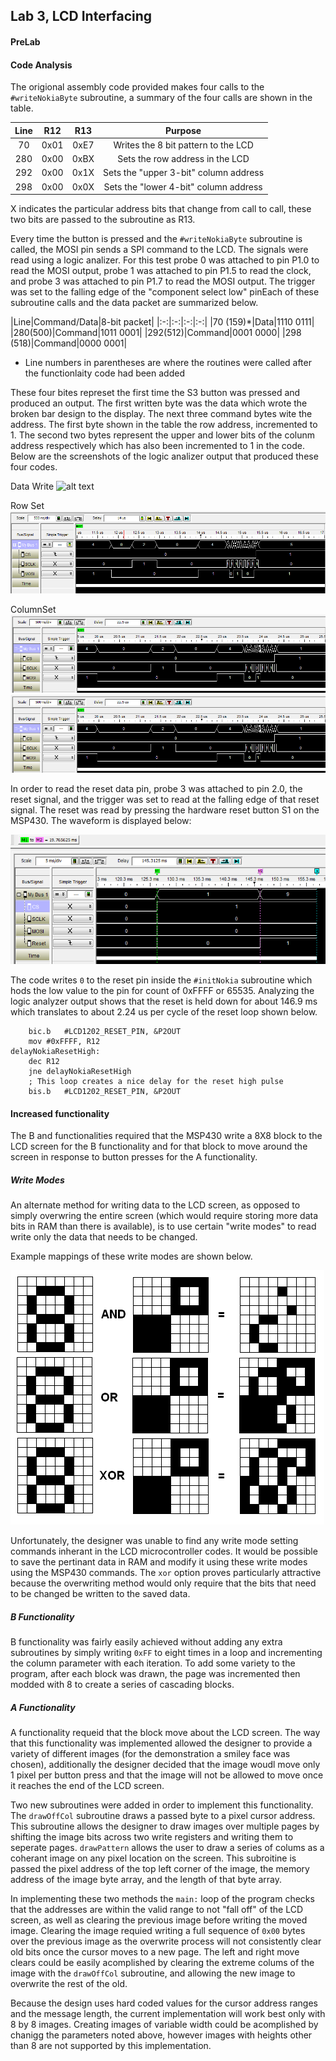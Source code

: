 ## Lab 3, LCD Interfacing

#### PreLab

#### Code Analysis

The origional assembly code provided makes four calls to the `#writeNokiaByte` 
subroutine, a summary of the four calls are shown in the table.

|Line|R12|R13|Purpose|
|:-:|:-:|:-:|:-:|
|70|0x01|0xE7|Writes the 8 bit pattern to the LCD|
|280|0x00|0xBX|Sets the row address in the LCD|
|292|0x00|0x1X|Sets the "upper 3-bit" column address|
|298|0x00|0x0X|Sets the "lower 4-bit" column address|
X indicates the particular address bits that change from call to call, these
two bits are passed to the subroutine as R13.

Every time the button is pressed and the `#writeNokiaByte` subroutine is called,
the MOSI pin sends a SPI command to the LCD. The signals were read using a 
logic analizer. For this test probe 0 was attached to pin P1.0 to read the MOSI
output, probe 1 was attached to pin P1.5 to read the clock, and probe 3 was 
attached to pin P1.7 to read the MOSI output. The trigger was set to the 
falling edge of the "component select low" pinEach of these subroutine calls
and the data packet are summarized below.

|Line|Command/Data|8-bit packet|
|:-:|:-:|:-:|:-:|
|70 (159)*|Data|1110 0111|
|280(500)|Command|1011 0001|
|292(512)|Command|0001 0000|
|298 (518)|Command|0000 0001|

* Line numbers in parentheses are where the routines were called after the 
functionlaity code had been added

These four bites represet the first time the S3 button was pressed and produced 
an output. The first written byte was the data which wrote the broken bar 
design to the display. The next three command bytes wite the address. The first 
byte shown in the table the row address, incremented to 1. The second two bytes 
represent the upper and lower bits of the colunm address respectively which has 
also been incremented to 1 in the code. Below are the screenshots of the logic 
analizer output that produced these four codes.

Data Write
![alt text](https//raw.githubusercontent.com/IanGoodbody/ECE382_Lab3/master/logicOutput/GBdata.png)

Row Set
![alt text](https://raw.githubusercontent.com/IanGoodbody/ECE382_Lab3/master/logicOutput/GBcmd1.png)

ColumnSet
![alt text](https://raw.githubusercontent.com/IanGoodbody/ECE382_Lab3/master/logicOutput/GBcmd2.png)
![alt text](https://raw.githubusercontent.com/IanGoodbody/ECE382_Lab3/master/logicOutput/GBcmd2.png)

In order to read the reset data pin, probe 3 was attached to pin 2.0, the reset
signal, and the trigger was set to read at the falling edge of that reset 
signal. The reset was read by pressing the hardware reset button S1 on the 
MSP430. The waveform is displayed below:

![alt text](https://raw.githubusercontent.com/IanGoodbody/ECE382_Lab3/master/logicOutput/GBreset1.png)

The code writes `0` to the reset pin inside the `#initNokia` subroutine which
hods the low value to the pin for count of 0xFFFF or 65535. Analyzing the logic 
analyzer output shows that the reset is held down for about 146.9 ms which translates to about 2.24 us per cycle of the reset loop shown below.

```Assembly
	bic.b	#LCD1202_RESET_PIN, &P2OUT
	mov	#0xFFFF, R12
delayNokiaResetHigh:
	dec	R12
	jne	delayNokiaResetHigh
	; This loop creates a nice delay for the reset high pulse
	bis.b	#LCD1202_RESET_PIN, &P2OUT
```

#### Increased functionality

The B and functionalities required that the MSP430 write a 8X8 block to the LCD
screen for the B functionality and for that block to move around the screen
in response to button presses for the A functionality.

##### Write Modes

An alternate method for writing data to the LCD screen, as opposed to simply
overwring the entire screen (which would require storing more data bits in RAM 
than there is available), is to use certain "write modes" to read write only
the data that needs to be changed.

Example mappings of these write modes are shown below.

![alt text](https://raw.githubusercontent.com/IanGoodbody/ECE382_Lab3/master/bitblock.bmp)

Unfortunately, the designer was unable to find any write mode setting commands 
inherant in the LCD microcontroller codes. It would be possible to save 
the pertinant data in RAM and modify it using these write modes using the 
MSP430 commands. The `xor` option proves particularly attractive because the 
overwriting method would only require that the bits that need to be changed be 
written to the saved data.

##### B Functionality

B functionality was fairly easily achieved without adding any extra subroutines
by simply writing `0xFF` to eight times in a loop and incrementing the column
parameter with each iteration. To add some variety to the program, after each
block was drawn, the page was incremented then modded with 8 to create a series
of cascading blocks.

##### A Functionality

A functionality requeid that the block move about the LCD screen. The way that
this functionality was implemented allowed the designer to provide a variety of
different images (for the demonstration a smiley face was chosen), additionally
the designer decided that the image woudl move only 1 pixel per button press 
and that the image will not be allowed to move once it reaches the end of the
LCD screen.

Two new subroutines were added in order to implement this functionality. The
`drawOffCol` subroutine draws a passed byte to a pixel cursor address. This 
subroutine allows the designer to draw images over multiple pages by shifting
the image bits across two write registers and writing them to seperate pages.
`drawPattern` allows the user to draw a series of colums as a coherant image on
any pixel location on the screen. This subroitine is passed the pixel address
of the top left corner of the image, the memory address of the image byte array,
and the length of that byte array.

In implementing these two methods the `main:` loop of the program checks that
the addresses are within the valid range to not "fall off" of the LCD screen, 
as well as clearing the previous image before writing the moved image. Clearing
the image requied writing a full sequence of `0x00` bytes over the previous 
image as the overwrite process will not consistently clear old bits once the 
cursor moves to a new page. The left and right move clears could be easily
acomplished by clearing the extreme colums of the image with the `drawOffCol`
subroutine, and allowing the new image to overwrite the rest of the old. 

Because the design uses hard coded values for the cursor address ranges and the
message length, the current implementation will work best only with 8 by 8
images. Creating images of variable width could be acomplished by chanigg the
parameters noted above, however images with heights other than 8 are not 
supported by this implementation.
